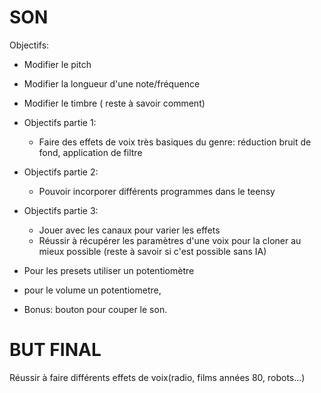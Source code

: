 # SON
Objectifs:

- Modifier le pitch
- Modifier la longueur d'une note/fréquence
- Modifier le timbre ( reste à savoir comment)
- Objectifs partie 1:
  - Faire des effets de voix très basiques du genre: réduction bruit de fond, application de filtre
- Objectifs partie 2:
  - Pouvoir incorporer différents programmes dans le teensy
- Objectifs partie 3:
  - Jouer avec les canaux pour varier les effets
  - Réussir à récupérer les paramètres d'une voix pour la cloner au mieux possible (reste à savoir si c'est possible sans IA)

- Pour les presets utiliser un potentiomètre
- pour le volume un potentiometre,
- Bonus: bouton pour couper le son.
# BUT FINAL
Réussir à faire différents effets de voix(radio, films années 80, robots...)
